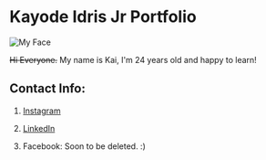 # Kayode Idris Jr Portfolio

![My Face](https://scontent-ort2-1.xx.fbcdn.net/v/t1.0-9/34014487_1978506872161729_743732527138603008_n.jpg?_nc_cat=0&oh=6ee010e6f961828b620bac8cf913fe3a&oe=5BA593C6)

~~Hi Everyone.~~ My name is Kai, I'm 24 years old and happy to learn!

## Contact Info:

1. [Instagram](https://www.instagram.com/omo_ilewe/?hl=en)

2. [LinkedIn](https://www.linkedin.com/in/kayode-idris-jr-880420163/)

3. Facebook: Soon to be deleted. :)
